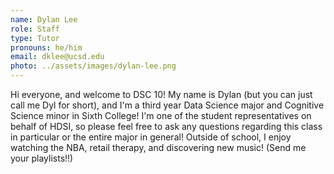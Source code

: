 ```yaml
---
name: Dylan Lee
role: Staff
type: Tutor
pronouns: he/him
email: dklee@ucsd.edu
photo: ../assets/images/dylan-lee.png
---
```


Hi everyone, and welcome to DSC 10! My name is Dylan (but you can just call me Dyl for short), and I'm a third year Data Science major and Cognitive Science minor in Sixth College! I'm one of the student representatives on behalf of HDSI, so please feel free to ask any questions regarding this class in particular or the entire major in general! Outside of school, I enjoy watching the NBA, retail therapy, and discovering new music! (Send me your playlists!!)